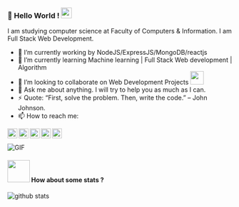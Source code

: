 ### 👋 Hello World !  <img src="https://github.com/TheDudeThatCode/TheDudeThatCode/blob/master/Assets/Earth.gif" width="24px">
    
I am studying computer science at Faculty of Computers & Information. I am Full Stack Web Development. 

- 🔭 I’m currently working by NodeJS/ExpressJS/MongoDB/reactjs
- 🌱 I’m currently learning Machine learning | Full Stack Web development | Algorithm
- 👯 I’m looking to collaborate on Web Development Projects <img src="https://media.giphy.com/media/WUlplcMpOCEmTGBtBW/giphy.gif" width="30">
- 💬 Ask me about anything. I will try to help you as much as I can.
- ⚡ Quote: “First, solve the problem. Then, write the code.” – John Johnson.
- 📫 How to reach me:

<a href="https://twitter.com/mostafa68774741">
  <img align="left" alt="Mostafa Sulta | Twitter" width="22px" src="https://cdn.jsdelivr.net/npm/simple-icons@v3/icons/twitter.svg" />
</a>
<a href="https://www.linkedin.com/in/mostafa-sultan/">
  <img align="left" alt="Mostafa Sultar" width="22px" src="https://cdn.jsdelivr.net/npm/simple-icons@v3/icons/linkedin.svg" />
</a>
<a href="https://www.facebook.com/mostafasoltan82/">
  <img align="left" alt="Mostafa Sulta" width="22px" src="https://cdn.jsdelivr.net/npm/simple-icons@v3/icons/facebook.svg" />
</a>
<a href="https://github.com/mostafa-sultan/">
  <img align="left" alt="Mostafa Sultan" width="22px" src="https://cdn.jsdelivr.net/npm/simple-icons@v3/icons/github.svg" />
</a>
<a href="https://stackoverflow.com/users/13516633/mostafa-soltan">
  <img align="left" alt="Mostafa Sultan" width="22px" src="https://cdn.jsdelivr.net/npm/simple-icons@v3/icons/stackoverflow.svg" />
</a>
<br><br>
  <img align="center" alt="GIF" src="https://media.giphy.com/media/836HiJc7pgzy8iNXCn/giphy.gif" />

#### <img src="https://media.giphy.com/media/VgCDAzcKvsR6OM0uWg/giphy.gif" width="50"> How about some stats ?
![github stats](https://github-readme-stats.vercel.app/api?username=mostafa-sultan&show_icons=true&theme=dark)
